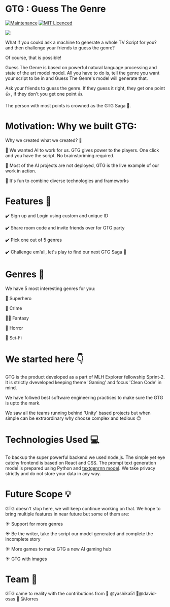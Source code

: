# GTG : Guess The Genre

[![Maintenance](https://img.shields.io/badge/Maintained%3F-yes-green.svg)](https://github.com/sprint2-gamedev/game-sprint/commits/master)
[![MIT Licenced](https://img.shields.io/badge/License-MIT-blue.svg)](https://github.com/sprint2-gamedev/game-sprint/blob/master/LICENSE)


<img src="https://github.com/MLH-Sprint-1/mlh-sprint-1/blob/master/GTG.png"/>


What if you coukd ask a machine to generate a whole TV Script for you? and then challenge your friends to guess the genre?


Of course, that is possible! 

Guess The Genre is based on powerful natural language processing and state of the art model model. All you have to do is, tell the genre you want your script to be in and Guess The Genre's model will generate that. 

Ask your friends to guess the genre. 
If they guess it right, they get one point :+1: , if they don't you get one point :+1:. 

The person with most points is crowned as the GTG Saga :crown:.


# Motivation: Why we built GTG:

Why we created what we created? 🤔

:thought_balloon: We wanted AI to work for us. GTG gives power to the players. One click and you have the script. No brainstoriming required.

:thought_balloon: Most of the AI projects are not deployed, GTG is the live example of our work in action.

:thought_balloon: It's fun to combine diverse technologies and frameworks


# Features 🔮

✔️ Sign up and Login using custom and unique ID

✔️ Share room code and invite friends over for GTG party

✔️ Pick one out of 5 genres

✔️ Challenge em'all, let's play to find our next GTG Saga :crown: 


# Genres :moyai:

We have 5 most interesting genres for you:

:cop: Superhero

:gun: Crime

:bride_with_veil: Fantasy

:ghost: Horror

:volcano: Sci-Fi


# We started here 👇

GTG is the product developed as a part of MLH Explorer fellowship Sprint-2. It is strictly dveveloped keeping theme 'Gaming' and focus 'Clean Code' in mind.

We have follwed best software engineering practises to make sure the GTG is upto the mark. 

We saw all the teams running behind 'Unity' based projects but when simple can be extraordinary why choose complex and tedious :wink:

# Technologies Used 💻

To backup the super powerful backend we used node.js. The simple yet eye catchy frontend is based on React and CSS. The prompt text generation model  is prepared using Python and [textgenrnn model](https://github.com/minimaxir/textgenrnn). We take privacy strictly and do not store your data in any way.


# Future Scope 💡

GTG doesn't stop here, we will keep continue working on that. We hope to bring multiple features in near future but some of them are:

☀️ Support for more genres

☀️ Be the writer, take the script our model generated and complete the incomplete story

☀️ More games to make GTG a new AI gaming hub

☀️ GTG with images

# Team 👋

GTG came to reality with the contributions from
🎉 @yashika51 🎉@david-osas 🎉 @Jorres




